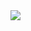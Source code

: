 <div align="right">
  <img src="https://capsule-render.vercel.app/api?type=Waving&color=auto&height=300&section=header&text=hello&fontSize=90" />
</div>
